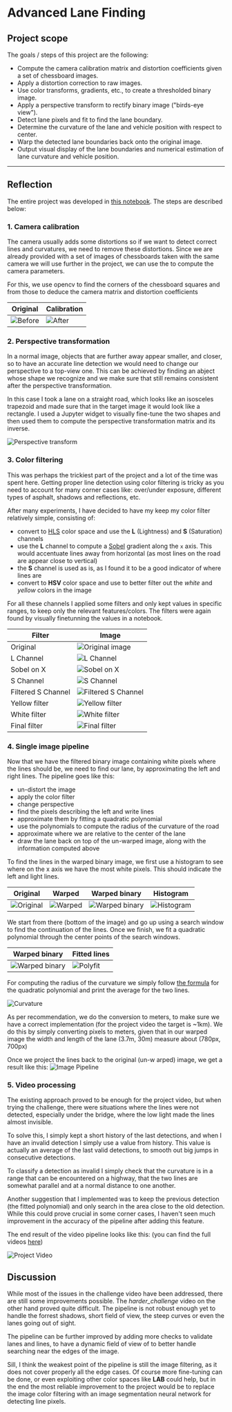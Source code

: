 # Advanced Lane Finding

## Project scope

The goals / steps of this project are the following:

* Compute the camera calibration matrix and distortion coefficients given a set of chessboard images.
* Apply a distortion correction to raw images.
* Use color transforms, gradients, etc., to create a thresholded binary image.
* Apply a perspective transform to rectify binary image ("birds-eye view").
* Detect lane pixels and fit to find the lane boundary.
* Determine the curvature of the lane and vehicle position with respect to center.
* Warp the detected lane boundaries back onto the original image.
* Output visual display of the lane boundaries and numerical estimation of lane curvature and vehicle position.


---
## Reflection
The entire project was developed in [this notebook](P2.ipynb). The steps are described below:

### 1. Camera calibration
The camera usually adds some distortions so if we want to detect correct lines and curvatures,
we need to remove these distortions. Since we are already provided with a set of images of chessboards
taken with the same camera we will use further in the project, we can use the to compute the camera parameters.

For this, we use opencv to find the corners of the chessboard squares 
and from those to deduce the camera matrix and distortion coefficients

|Original | Calibration|
|---------|------------|
|![Before](camera_cal/calibration9.jpg)| ![After](output_images/calibration.jpg )|


### 2. Perspective transformation
In a normal image, objects that are further away appear smaller, and closer, so to have an accurate line detection
we would need to change our perspective to a top-view one. This can be achieved by finding an abject whose shape we recognize
and we make sure that still remains consistent after the perspective transformation.

In this case I took a lane on a straight road, which looks like an isosceles trapezoid and made sure 
that in the target image it would look like a rectangle. I used a Jupyter widget to visually fine-tune the two shapes
and then used them to compute the perspective transformation matrix and its inverse.

![Perspective transform](output_images/perspective.jpg)

### 3. Color filtering
This was perhaps the trickiest part of the project and a lot of the time was spent here.
Getting proper line detection using color filtering is tricky as you need to account for many corner cases like:
over/under exposure, different types of asphalt, shadows and reflections, etc.

After many experiments, I have decided to have my keep my color filter relatively simple, consisting of:
* convert to [HLS](https://en.wikipedia.org/wiki/HSL_and_HSV) color space and use the **L** (Lightness) 
  and **S** (Saturation) channels 
* use the **L** channel to compute a [Sobel](https://en.wikipedia.org/wiki/Sobel_operator) gradient along the `x` axis.
  This would accentuate lines away from horizontal (as most lines on the road are appear close to vertical)
* the **S** channel is used as is, as I found it to be a good indicator of where lines are
* convert to **HSV** color space and use to better filter out the *white* and *yellow* colors in the image

For all these channels I applied some filters and only kept values in specific ranges, 
to keep only the relevant features/colors. The filters were again found by visually finetunning the values in a notebook.

|Filter|Image|
|------|-----|
|Original|![Original image](test_images/test4.jpg)|
|L Channel|![L Channel](output_images/l_channel.jpg)|
|Sobel on X|![Sobel on X](output_images/sobel_x.jpg)|
|S Channel|![S Channel](output_images/s_channel.jpg)|
|Filtered S Channel|![Filtered S Channel](output_images/s_binary.jpg)|
|Yellow filter|![Yellow filter](output_images/yellow_binary.jpg)|  
|White filter|![White filter](output_images/white_binary.jpg)|
|Final filter|![Final filter](output_images/final_binary.jpg)|

### 4. Single image pipeline
Now that we have the filtered binary image containing white pixels where the lines should be, we need to find our lane,
by approximating the left and right lines. The pipeline goes like this:
* un-distort the image
* apply the color filter
* change perspective
* find the pixels describing the left and write lines
* approximate them by fitting a quadratic polynomial
* use the polynomials to compute the radius of the curvature of the road
* approximate where we are relative to the center of the lane
* draw the lane back on top of the un-warped image, along with the information computed above

To find the lines in the warped binary image, we first use a histogram to see where on the x axis we have the most white pixels.
This should indicate the left and light lines. 

|Original|Warped|Warped binary|Histogram|
|--------|------|-------------|---------|
|![Original](test_images/test3.jpg)|![Warped](output_images/warped.jpg)|![Warped binary](output_images/warped_binary.jpg)|![Histogram](output_images/histogram.png)|

We start from there (bottom of the image) and go up using a search window to find the continuation of the lines.
Once we finish, we fit a quadratic polynomial through the center points of the search windows.

|Warped binary|Fitted lines|
|-------------|------------|
|![Warped binary](output_images/warped_binary.jpg)|![Polyfit](output_images/search_windows.png)|

For computing the radius of the curvature we simply follow [the formula](https://www.intmath.com/applications-differentiation/8-radius-curvature.php)
for the quadratic polynomial and print the average for the two lines. 

![Curvature](output_images/curvature_formula.jpg)

As per recommendation, we do the conversion to meters,
to make sure we have a correct implementation (for the project video the target is ~1km).
We do this by simply converting pixels to meters, given that in our warped image the width and length of the lane 
(3.7m, 30m) measure about (780px, 700px)

Once we project the lines back to the original (un-w  arped) image, we get a result like this:
![Image Pipeline](output_images/test3.jpg)

### 5. Video processing
The existing approach proved to be enough for the project video, but when trying the challenge, 
there were situations where the lines were not detected, especially under the bridge, 
where the low light made the lines almost invisible.

To solve this, I simply kept a short history of the last detections, and when I have an invalid detection 
I simply use a value from history. This value is actually an average of the last valid detections, to smooth out
big jumps in consecutive detections.

To classify a detection as invalid I simply check that the curvature is in a range that can be encountered on a highway,
that the two lines are somewhat parallel and at a normal distance to one another.

Another suggestion that I implemented was to keep the previous detection (the fitted polynomial) and only search
in the area close to the old detection. While this could prove crucial in some corner cases, 
I haven't seen much improvement in the accuracy of the pipeline after adding this feature.

The end result of the video pipeline looks like this: (you can find the full videos [here](output_videos/))

![Project Video](output_videos/project_video.gif)

## Discussion
While most of the issues in the challenge video have been addressed, there are still some improvements possible.
The *harder_challenge* video on the other hand proved quite difficult. The pipeline is not robust enough yet 
to handle the forrest shadows, short field of view, the steep curves or even the lanes going out of sight.

The pipeline can be further improved by adding more checks to validate lanes and lines, 
to have a dynamic field of view of to better handle searching near the edges of the image.

Sill, I think the weakest point of the pipeline is still the image filtering, as it does not cover properly all the edge cases.
Of course more fine-tuning can be done, or even exploiting other color spaces like **LAB** could help,
but in the end the most reliable improvement to the project would be to replace the image color filtering 
with an image segmentation neural network for detecting line pixels. 
